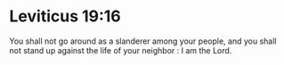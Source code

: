 # Leviticus 19:16

You shall not go around as a slanderer among your people, and you shall not stand up against the life of your neighbor : I am the Lord.
